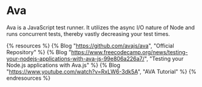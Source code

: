 # Ava

Ava is a JavaScript test runner. It utilizes the async I/O nature of Node and runs concurrent tests, thereby vastly decreasing your test times.

{% resources %}
  {% Blog "https://github.com/avajs/ava", "Official Repository" %}
  {% Blog "https://www.freecodecamp.org/news/testing-your-nodejs-applications-with-ava-js-99e806a226a7/", "Testing your Node.js applications with Ava.js" %}
  {% Blog "https://www.youtube.com/watch?v=RxLW6-3dk5A", "AVA Tutorial" %}
{% endresources %}
